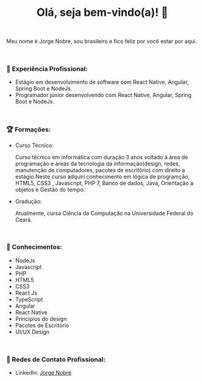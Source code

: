 <div align="center">
  <h1>Olá, seja bem-vindo(a)! 🎉</h1>
</div>

<br/>
<p>Meu nome é Jorge Nobre, sou brasileiro e fico feliz por você estar por aqui.</p>

<br/>

<h3> 🚀 Experiência Profissional: </h3>

- Estágio em desenvolvimento de software com React Native, Angular, Spring Boot e NodeJs.
- Programador júnior desenvolvendo com React Native, Angular, Spring Boot e NodeJs.

<br/>
<h3>🏆 Formações:</h3>

- Curso Técnico: 
  <p>Curso técnico em informática com duração 3 anos voltado à área de programação e àreas da tecnologia da informação(design, redes, manutenção de computadores, pacotes de escritório) com direito a estágio.Neste curso adquiri conhecimento em lógica de programção, HTML5, CSS3 , Javascript, PHP 7, Banco 
  de dados, Java, Orientação a objetos e Gestão do tempo.
  </p>

- Gradução: 
  <p>Atualmente, cursa Ciência da Computação na Universidade Federal do Ceará.
  </p>
  
 <br/>
  
 <h3>💎 Conhecimentos:</h3>

- NodeJs
- Javascript
- PHP
- HTML5
- CSS3
- React Js
- TypeScript
- Angular
- React Native
- Príncipios do design
- Pacotes de Escritório
- UI/UX Design

<br/>

<h3>💼 Redes de Contato Profissional:</h3>
 
- LinkedIn: <a target="_blank" href="https://www.linkedin.com/in/jorge-nobre-8109581a2/">Jorge Nobre</a>

<!---
JorgeNobre20/JorgeNobre20 is a ✨ special ✨ repository because its `README.md` (this file) appears on your GitHub profile.
You can click the Preview link to take a look at your changes.
--->
